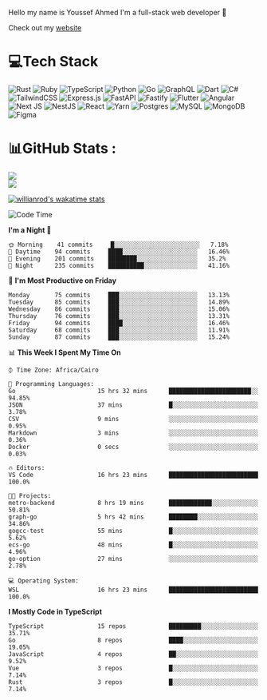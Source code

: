 Hello my name is Youssef Ahmed I'm a full-stack web developer 👋

Check out my [website](https://youssefahmed.vercel.app)
 
# 💻Tech Stack

![Rust](https://img.shields.io/badge/rust-%23000000.svg?style=for-the-badge&logo=rust&logoColor=white) ![Ruby](https://img.shields.io/badge/ruby-%23CC342D.svg?style=for-the-badge&logo=ruby&logoColor=white) ![TypeScript](https://img.shields.io/badge/typescript-%23007ACC.svg?style=for-the-badge&logo=typescript&logoColor=white) ![Python](https://img.shields.io/badge/python-3670A0?style=for-the-badge&logo=python&logoColor=ffdd54) ![Go](https://img.shields.io/badge/go-%2300ADD8.svg?style=for-the-badge&logo=go&logoColor=white) ![GraphQL](https://img.shields.io/badge/-GraphQL-E10098?style=for-the-badge&logo=graphql&logoColor=white) ![Dart](https://img.shields.io/badge/dart-%230175C2.svg?style=for-the-badge&logo=dart&logoColor=white) ![C#](https://img.shields.io/badge/c%23-%23239120.svg?style=for-the-badge&logo=c-sharp&logoColor=white) ![TailwindCSS](https://img.shields.io/badge/tailwindcss-%2338B2AC.svg?style=for-the-badge&logo=tailwind-css&logoColor=white) ![Express.js](https://img.shields.io/badge/express.js-%23404d59.svg?style=for-the-badge&logo=express&logoColor=%2361DAFB) ![FastAPI](https://img.shields.io/badge/FastAPI-005571?style=for-the-badge&logo=fastapi) ![Fastify](https://img.shields.io/badge/fastify-%23000000.svg?style=for-the-badge&logo=fastify&logoColor=white) ![Flutter](https://img.shields.io/badge/Flutter-%2302569B.svg?style=for-the-badge&logo=Flutter&logoColor=white) ![Angular](https://img.shields.io/badge/angular-%23DD0031.svg?style=for-the-badge&logo=angular&logoColor=white) ![Next JS](https://img.shields.io/badge/Next-black?style=for-the-badge&logo=next.js&logoColor=white) ![NestJS](https://img.shields.io/badge/nestjs-%23E0234E.svg?style=for-the-badge&logo=nestjs&logoColor=white) ![React](https://img.shields.io/badge/react-%2320232a.svg?style=for-the-badge&logo=react&logoColor=%2361DAFB) ![Yarn](https://img.shields.io/badge/yarn-%232C8EBB.svg?style=for-the-badge&logo=yarn&logoColor=white) ![Postgres](https://img.shields.io/badge/postgres-%23316192.svg?style=for-the-badge&logo=postgresql&logoColor=white) ![MySQL](https://img.shields.io/badge/mysql-%2300f.svg?style=for-the-badge&logo=mysql&logoColor=white) ![MongoDB](https://img.shields.io/badge/MongoDB-%234ea94b.svg?style=for-the-badge&logo=mongodb&logoColor=white)     ![Figma](https://img.shields.io/badge/figma-%23F24E1E.svg?style=for-the-badge&logo=figma&logoColor=white)

# 📊GitHub Stats :

![](https://github-readme-stats.vercel.app/api?username=joetifa2003&theme=tokyonight&hide_border=false&include_all_commits=false&count_private=false)<br/>
![](https://github-readme-streak-stats.herokuapp.com/?user=joetifa2003&theme=tokyonight&hide_border=false)<br/>

[![willianrod's wakatime stats](https://github-readme-stats.vercel.app/api/wakatime?username=joetifa2003&layout=compact)](https://github.com/anuraghazra/github-readme-stats)
<!--START_SECTION:waka-->
![Code Time](http://img.shields.io/badge/Code%20Time-772%20hrs%2026%20mins-blue)

**I'm a Night 🦉** 

```text
🌞 Morning    41 commits     █░░░░░░░░░░░░░░░░░░░░░░░░   7.18% 
🌆 Daytime    94 commits     ████░░░░░░░░░░░░░░░░░░░░░   16.46% 
🌃 Evening    201 commits    ████████░░░░░░░░░░░░░░░░░   35.2% 
🌙 Night      235 commits    ██████████░░░░░░░░░░░░░░░   41.16%

```
📅 **I'm Most Productive on Friday** 

```text
Monday       75 commits     ███░░░░░░░░░░░░░░░░░░░░░░   13.13% 
Tuesday      85 commits     ███░░░░░░░░░░░░░░░░░░░░░░   14.89% 
Wednesday    86 commits     ███░░░░░░░░░░░░░░░░░░░░░░   15.06% 
Thursday     76 commits     ███░░░░░░░░░░░░░░░░░░░░░░   13.31% 
Friday       94 commits     ████░░░░░░░░░░░░░░░░░░░░░   16.46% 
Saturday     68 commits     ███░░░░░░░░░░░░░░░░░░░░░░   11.91% 
Sunday       87 commits     ███░░░░░░░░░░░░░░░░░░░░░░   15.24%

```


📊 **This Week I Spent My Time On** 

```text
⌚︎ Time Zone: Africa/Cairo

💬 Programming Languages: 
Go                       15 hrs 32 mins      ███████████████████████░░   94.85% 
JSON                     37 mins             █░░░░░░░░░░░░░░░░░░░░░░░░   3.78% 
CSV                      9 mins              ░░░░░░░░░░░░░░░░░░░░░░░░░   0.95% 
Markdown                 3 mins              ░░░░░░░░░░░░░░░░░░░░░░░░░   0.36% 
Docker                   0 secs              ░░░░░░░░░░░░░░░░░░░░░░░░░   0.03%

🔥 Editors: 
VS Code                  16 hrs 23 mins      █████████████████████████   100.0%

🐱‍💻 Projects: 
metro-backend            8 hrs 19 mins       ████████████░░░░░░░░░░░░░   50.81% 
graph-go                 5 hrs 42 mins       ████████░░░░░░░░░░░░░░░░░   34.86% 
gogcc-test               55 mins             █░░░░░░░░░░░░░░░░░░░░░░░░   5.62% 
ecs-go                   48 mins             █░░░░░░░░░░░░░░░░░░░░░░░░   4.96% 
go-option                27 mins             ░░░░░░░░░░░░░░░░░░░░░░░░░   2.78%

💻 Operating System: 
WSL                      16 hrs 23 mins      █████████████████████████   100.0%

```

**I Mostly Code in TypeScript** 

```text
TypeScript               15 repos            █████████░░░░░░░░░░░░░░░░   35.71% 
Go                       8 repos             ████░░░░░░░░░░░░░░░░░░░░░   19.05% 
JavaScript               4 repos             ██░░░░░░░░░░░░░░░░░░░░░░░   9.52% 
Vue                      3 repos             █░░░░░░░░░░░░░░░░░░░░░░░░   7.14% 
Rust                     3 repos             █░░░░░░░░░░░░░░░░░░░░░░░░   7.14%

```



<!--END_SECTION:waka-->
